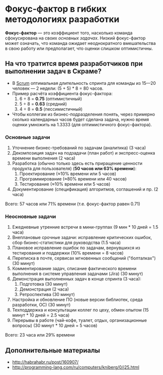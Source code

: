 # Фокус-фактор в гибких методологиях разработки

**Фокус-фактор** — это коэффициент того, насколько команда сфокусирована на своих _основных задачах_. 
Низкий фокус-фактор может означать, что команда ожидает неоднократного вмешательства в свою работу или предполагает, что оценки слишком оптимистичны.

## На что тратится время разработчиков при выполнении задач в Скраме?

* В [Scrum](https://ru.wikipedia.org/wiki/Scrum) оптимальная длительность спринта для команды из 15—20 человек — 2 недели: (5 + 5) \* 8 = 80 часов.
* Пример расчёта коэффициента фокус-фактора: 
  1. 6 ÷ 8 = **0.75** (оптимистичный)
  1. 5 ÷ 8 = **0.63** (средний)
  1. 4 ÷ 8 = **0.5** (пессимистичный)
* Чтобы коллегам из бизнес-подразделения понять, через примерно сколько календарных часов будет сделана задача, нужно время оценки умножить на 1.3333 (для оптимистичного фокус-фактора).

### Основные задачи

1. Уточнение бизнес-требований по задачам (аналитика) (3 часа)
1. Декомпозиция задач на подзадачи (план работ) и экспресс-оценка времени выполнения (2 часа)
1. Разработка (обычно только здесь есть приращение ценности продукта для пользователя) (**50 часов или 63% времени**):
   1. Проектирование (≈10% времени или 5 часов)
   1. Программирование (≈80% времени или 40 часов)
   1. Тестирование (≈10% времени или 5 часов)
1. Документирование (спецификация) алгоритмов, соглашений и пр. (2 часа)

Всего: 57 часов или 71% времени (т.е. фокус-фактор равен 0.71)

### Неосновные задачи

1. Ежедневные утренние встречи в мини-группах (9 мин * 10 дней = 1.5 часа)
1. Внеплановые срочные задачи: исправление критических ошибок, сбор бизнес-статистики для руководства (1.5 часа)
1. Плановое исправление ошибок по задачам, вернувшихся из тестирования и поддержки (10% времени = 8 часов)
1. Переписка в почте, сервисах мгновенных сообщений ("болталках") (30 минут)
1. Комментирование задач, списание фактического времени выполнения в системе управления задачами (Jira) (30 минут)
1. Демонстрация выполненных задач в конце спринта (3 часа):
   1. Подготовка (30 минут)
   1. Демонстрация (2 часа)
   1. Ретроспектива (30 минут)
1. Настройка и обновление ПО (новые версии библиотек, среда разработки, ОС) (30 минут)
1. Техподдержка и консультации коллег по цеху, обмен опытом (15 минут * 10 дней = 2.5 часа)
1. Перерывы в работе (чай-кофе, туалет, отдых, организационные вопросы) (30 минут * 10 дней = 5 часов)

Всего: 23 часа или 29% времени

## Дополнительные материалы
* http://habrahabr.ru/post/160907/
* http://programming-lang.com/ru/computers/kniberg/0/j25.html
